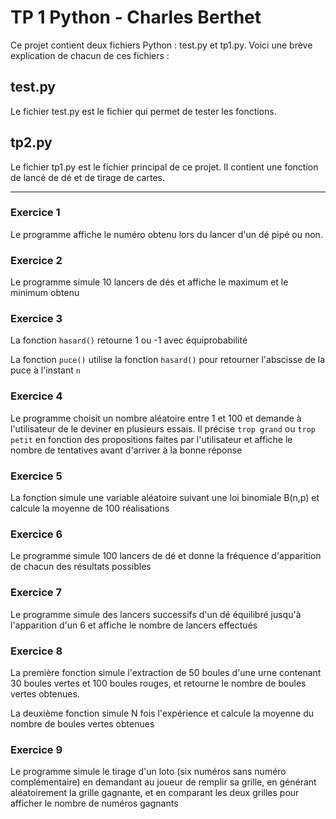 # TP 1 Python - Charles Berthet
Ce projet contient deux fichiers Python : test.py et tp1.py. Voici une brève explication de chacun de ces fichiers :

## test.py
Le fichier test.py est le fichier qui permet de tester les fonctions.

## tp2.py
Le fichier tp1.py est le fichier principal de ce projet. Il contient une fonction de lancé de dé et de tirage de cartes.

---

### Exercice 1

Le programme affiche le numéro obtenu lors du lancer d'un dé pipé ou non.

### Exercice 2

Le programme simule 10 lancers de dés et affiche le maximum et le minimum obtenu

### Exercice 3

La fonction `hasard()` retourne 1 ou -1 avec équiprobabilité
<br>

La fonction `puce()` utilise la fonction `hasard()` pour retourner l'abscisse de la puce à l'instant `n`

### Exercice 4

Le programme choisit un nombre aléatoire entre 1 et 100 et demande à l'utilisateur de le deviner en plusieurs essais. Il précise `trop grand` ou `trop petit` en fonction des propositions faites par l'utilisateur et affiche le nombre de tentatives avant d'arriver à la bonne réponse

### Exercice 5

La fonction simule une variable aléatoire suivant une loi binomiale B(n,p) et calcule la moyenne de 100 réalisations

### Exercice 6

Le programme simule 100 lancers de dé et donne la fréquence d'apparition de chacun des résultats possibles

### Exercice 7

Le programme simule des lancers successifs d'un dé équilibré jusqu'à l'apparition d'un 6 et affiche le nombre de lancers effectués

### Exercice 8

La première fonction simule l'extraction de 50 boules d'une urne contenant 30 boules vertes et 100 boules rouges, et retourne le nombre
de boules vertes obtenues.
<br>

La deuxième fonction simule N fois l'expérience et calcule la moyenne du nombre de boules vertes obtenues

### Exercice 9

Le programme simule le tirage d'un loto (six numéros sans numéro complémentaire) en demandant au joueur de remplir sa grille, en générant
aléatoirement la grille gagnante, et en comparant les deux grilles pour afficher le nombre de numéros gagnants